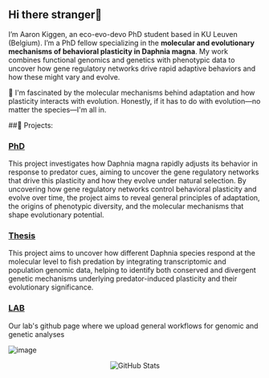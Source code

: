## Hi there stranger👋

I’m Aaron Kiggen, an eco-evo-devo PhD student based in KU Leuven (Belgium).  I’m a PhD fellow specializing in the **molecular and evolutionary mechanisms of behavioral plasticity in Daphnia magna**. My work combines functional genomics and genetics with phenotypic data to uncover how gene regulatory networks drive rapid adaptive behaviors and how these might vary and evolve.

🧬 I'm fascinated by the molecular mechanisms behind adaptation and how plasticity interacts with evolution. Honestly, if it has to do with evolution—no matter the species—I'm all in.

##🚀 Projects:
### [PhD](https://github.com/aaronkiggen/Daphnia-phd)  
This project investigates how Daphnia magna rapidly adjusts its behavior in response to predator cues, aiming to uncover the gene regulatory networks that drive this plasticity and how they evolve under natural selection. By uncovering how gene regulatory networks control behavioral plasticity and evolve over time, the project aims to reveal general principles of adaptation, the origins of phenotypic diversity, and the molecular mechanisms that shape evolutionary potential.

### [Thesis](https://github.com/aaronkiggen/Daphnia-thesis)  
This project aims to uncover how different Daphnia species respond at the molecular level to fish predation by integrating transcriptomic and population genomic data, helping to identify both conserved and divergent genetic mechanisms underlying predator-induced plasticity and their evolutionary significance.

### [LAB]([https://github.com/aaronkiggen/Daphnia-thesis](https://github.com/eco-evo-genomics))  
Our lab's github page where we upload general workflows for genomic and genetic analyses


![image](https://github.com/user-attachments/assets/6a2d8782-91a9-4096-917b-47ccccd608cc)



<p align="center">
  <img src="https://github-readme-stats.vercel.app/api?username=aaronkiggen&show_icons=true" alt="GitHub Stats" />
</p>

